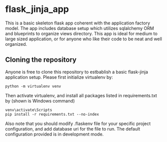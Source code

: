 # flask_jinja_app
This is a basic skeleton flask app coherent with the application factory model.
The app includes database setup which utilizes sqlalchemy ORM and blueprints to organize views directory. 
This app is ideal for medium to large sized application, or for anyone who like their code to be neat and well organized.

## Cloning the repository
Anyone is free to clone this repository to estbablish a basic flask-jinja application setup.
Please first initialize virtualenv by:
```
python -m virtualenv venv
```
Then activate virtualenv, and install all packages listed in requirements.txt by
(shown is Windows command)
```
venv\activate\Scripts
pip install -r requirements.txt --no-index
```

Also note that you should modify .flaskenv file for your specific project configuration, and add database uri for the file to run.
The default configuration provided is in development mode.
